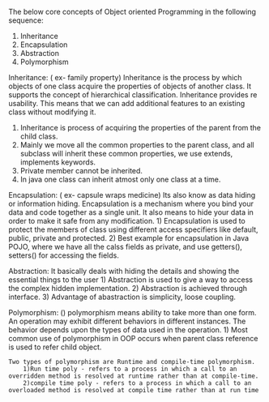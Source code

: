  The below core concepts of Object oriented Programming in the following sequence:
  1. Inheritance
  2. Encapsulation
  3. Abstraction
  4. Polymorphism

Inheritance: ( ex- family property)
 Inheritance is the process by which objects of one class acquire the properties of objects of another class. 
 It supports the concept of hierarchical classification. Inheritance provides re usability. 
 This means that we can add additional features to an existing class without modifying it.
 1)	Inheritance is process of acquiring the properties of the parent from the child class.
 2)	Mainly we move all the common properties to the parent class, and all subclass will inherit these common properties, we use extends, implements keywords.
 3)	Private member cannot be inherited.
 4)	In java one class can inherit atmost only one class at a time.

 
 Encapsulation: ( ex- capsule wraps medicine)
	Its also know as data hiding or information hiding.
	Encapsulation is a mechanism where you bind your data and code together as a single unit. 
	It also means to hide your data in order to make it safe from any modification.
	1)	Encapsulation is used to protect the members of class using different access specifiers like default, public, private and protected.
    2)	Best example for encapsulation in Java POJO, where we have all the calss fields as private, and use getters(), setters() for accessing the fields.
	
Abstraction:
	It basically deals with hiding the details and showing the essential things to the user
	1)	Abstraction is used to give a way to access the complex hidden implementation.
    2)	Abstraction is achieved through interface.
    3)	Advantage of abastraction is simplicity, loose coupling.
	
Polymorphism: ()
    polymorphism means ability to take more than one form.
    An operation may exhibit different behaviors in different instances.
    The behavior depends upon the types of data used in the operation.
        1)	Most common use of polymorphism in OOP occurs when parent class reference is used to refer child object.

    Two types of polymorphism are Runtime and compile-time polymorphism.
        1)Run time poly - refers to a process in which a call to an overridden method is resolved at runtime rather than at compile-time.
        2)compile time poly - refers to a process in which a call to an overloaded method is resolved at compile time rather than at run time
